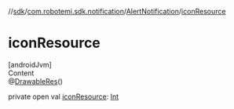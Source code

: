 //[sdk](../../../index.md)/[com.robotemi.sdk.notification](../index.md)/[AlertNotification](index.md)/[iconResource](icon-resource.md)



# iconResource  
[androidJvm]  
Content  
@[DrawableRes](https://developer.android.com/reference/kotlin/androidx/annotation/DrawableRes.html)()  
  
private open val [iconResource](icon-resource.md): [Int](https://kotlinlang.org/api/latest/jvm/stdlib/kotlin/-int/index.html)  




